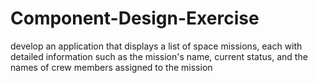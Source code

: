 # Component-Design-Exercise
develop an application that displays a list of space missions, each with detailed information such as the mission's name, current status, and the names of crew members assigned to the mission

